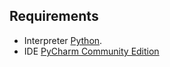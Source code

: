 ## Requirements
* Interpreter [Python](https://www.python.org/).
* IDE [PyCharm Community Edition](https://www.jetbrains.com/pycharm/download)

